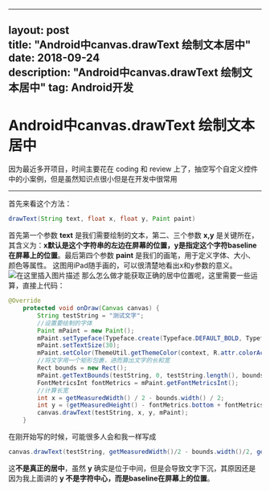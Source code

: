 
---
layout: post  
title:  "Android中canvas.drawText 绘制文本居中"  
date: 2018-09-24  
description: "Android中canvas.drawText 绘制文本居中"
tag: Android开发
---

# Android中canvas.drawText 绘制文本居中


因为最近多开项目，时间主要花在 coding 和 review 上了，抽空写个自定义控件中的小案例，但是虽然知识点很小但是在开发中很常用

---------------------
首先来看这个方法：
```java
drawText(String text, float x, float y, Paint paint)
```
首先第一个参数 **text** 是我们需要绘制的文本，第二、三个参数 **x,y** 是关键所在，其含义为：**x默认是这个字符串的左边在屏幕的位置，y是指定这个字符baseline在屏幕上的位置**。最后第四个参数 **paint** 是我们的画笔，用于定义字体、大小、颜色等属性。
这图用iPad随手画的，可以很清楚地看出x和y参数的意义。
![在这里插入图片描述](https://img-blog.csdn.net/20180924151430124?watermark/2/text/aHR0cHM6Ly9ibG9nLmNzZG4ubmV0L3FxXzQyODk1Mzc5/font/5a6L5L2T/fontsize/400/fill/I0JBQkFCMA==/dissolve/70)
那么怎么做才能获取正确的居中位置呢，这里需要一些运算，直接上代码：
```java
@Override
	protected void onDraw(Canvas canvas) {
		String testString = "测试文字";
		//设置要绘制的字体
		Paint mPaint = new Paint();
		mPaint.setTypeface(Typeface.create(Typeface.DEFAULT_BOLD, Typeface.BOLD));
		mPaint.setTextSize(30);
		mPaint.setColor(ThemeUtil.getThemeColor(context, R.attr.colorAccent));
		//将文字用一个矩形包裹，进而算出文字的长和宽
		Rect bounds = new Rect();
		mPaint.getTextBounds(testString, 0, testString.length(), bounds);
		FontMetricsInt fontMetrics = mPaint.getFontMetricsInt();
		//计算长宽
		int x = getMeasuredWidth() / 2 - bounds.width() / 2;
		int y = (getMeasuredHeight() - fontMetrics.bottom + fontMetrics.top) / 2 - fontMetrics.top;
		canvas.drawText(testString, x, y, mPaint);
	}
```
在刚开始写的时候，可能很多人会和我一样写成
```java
canvas.drawText(testString, getMeasuredWidth()/2 - bounds.width()/2, getMeasuredHeight()/2 + bounds.height()/2,mPaint);
```
这**不是真正的居中**，虽然 **y** 确实是位于中间，但是会导致文字下沉，其原因还是因为我上面讲的 **y 不是字符中心，而是baseline在屏幕上的位置**。